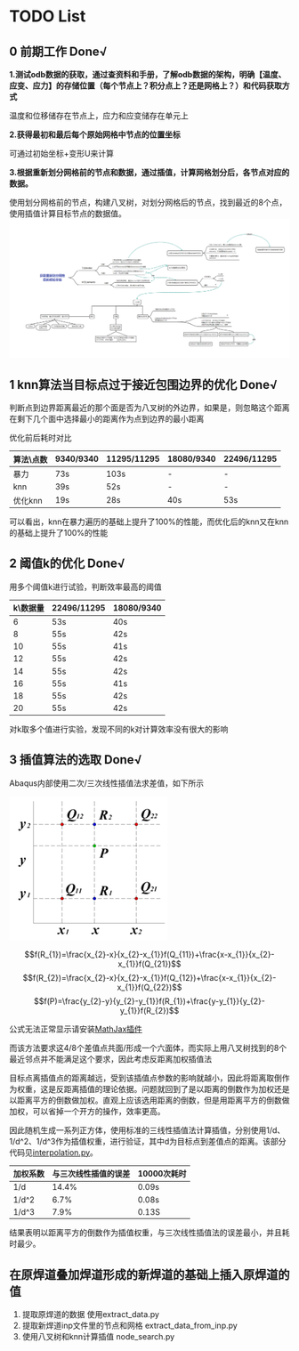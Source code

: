 # TODO List


## 0 前期工作 Done√
**1.测试odb数据的获取，通过查资料和手册，了解odb数据的架构，明确【温度、应变、应力】的存储位置（每个节点上？积分点上？还是网格上？）和代码获取方式**

温度和位移储存在节点上，应力和应变储存在单元上

**2.获得最初和最后每个原始网格中节点的位置坐标**

可通过初始坐标+变形U来计算

**3.根据重新划分网格前的节点和数据，通过插值，计算网格划分后，各节点对应的数据。**

使用划分网格前的节点，构建八叉树，对划分网格后的节点，找到最近的8个点，使用插值计算目标节点的数据值。
![获取划分后节点的参数](data/odbGridSolution.png)

## 1 knn算法当目标点过于接近包围边界的优化 Done√
判断点到边界距离最近的那个面是否为八叉树的外边界，如果是，则忽略这个距离在剩下几个面中选择最小的距离作为点到边界的最小距离

优化前后耗时对比

| 算法\点数 | 9340/9340 | 11295/11295 | 18080/9340 | 22496/11295 |
| --- | --- | --- | --- | --- |
| 暴力 | 73s | 103s | - | - |
| knn | 39s | 52s | - | - |
| 优化knn | 19s | 28s | 40s | 53s |

可以看出，knn在暴力遍历的基础上提升了100%的性能，而优化后的knn又在knn的基础上提升了100%的性能

## 2 阈值k的优化 Done√
用多个阈值k进行试验，判断效率最高的阈值

| k\数据量 | 22496/11295 | 18080/9340 |
| --- | --- | --- |
|6|53s|40s|
|8|55s|42s|
|10|55s|41s|
|12|55s|42s|
|14|55s|42s|
|16|55s|41s|
|18|55s|42s|
|20|55s|42s|

对k取多个值进行实验，发现不同的k对计算效率没有很大的影响

## 3 插值算法的选取 Done√
Abaqus内部使用二次/三次线性插值法求差值，如下所示

![](data/linearInterpolation.png)

$$f(R_{1})=\frac{x_{2}-x}{x_{2}-x_{1}}f(Q_{11})+\frac{x-x_{1}}{x_{2}-x_{1}}f(Q_{21})$$
$$f(R_{2})=\frac{x_{2}-x}{x_{2}-x_{1}}f(Q_{12})+\frac{x-x_{1}}{x_{2}-x_{1}}f(Q_{22})$$
$$f(P)=\frac{y_{2}-y}{y_{2}-y_{1}}f(R_{1})+\frac{y-y_{1}}{y_{2}-y_{1}}f(R_{2})$$

公式无法正常显示请安装[MathJax插件](https://chrome.google.com/webstore/detail/mathjax-plugin-for-github/ioemnmodlmafdkllaclgeombjnmnbima/related)

而该方法要求这4/8个差值点共面/形成一个六面体，而实际上用八叉树找到的8个最近邻点并不能满足这个要求，因此考虑反距离加权插值法

目标点离插值点的距离越远，受到该插值点参数的影响就越小，因此将距离取倒作为权重，这是反距离插值的理论依据。问题就回到了是以距离的倒数作为加权还是以距离平方的倒数做加权。直观上应该选用距离的倒数，但是用距离平方的倒数做加权，可以省掉一个开方的操作，效率更高。

因此随机生成一系列正方体，使用标准的三线性插值法计算插值，分别使用1/d、1/d^2、1/d^3作为插值权重，进行验证，其中d为目标点到差值点的距离。该部分代码见[interpolation.py](interpolation.py)。

| 加权系数 | 与三次线性插值的误差 | 10000次耗时 |
| --- | --- | --- |
|1/d|14.4%| 0.09s |
|1/d^2|6.7%| 0.08s |
|1/d^3|7.9%| 0.13S |

结果表明以距离平方的倒数作为插值权重，与三次线性插值法的误差最小，并且耗时最少。


## 在原焊道叠加焊道形成的新焊道的基础上插入原焊道的值
1. 提取原焊道的数据 使用extract_data.py
2. 提取新焊道inp文件里的节点和网格 extract_data_from_inp.py
3. 使用八叉树和knn计算插值 node_search.py